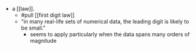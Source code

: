 - a [[law]].
  - #pull [[first digit law]]
  - "in many real-life sets of numerical data, the leading digit is likely to be small."
    - seems to apply particularly when the data spans many orders of magnitude
